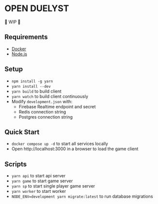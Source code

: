 # OPEN DUELYST
🚧 WIP 🚧

## Requirements

- [Docker](https://www.docker.com/products/docker-desktop/)
- [Node.js](https://nodejs.org/en/download/)

## Setup

- `npm install -g yarn`
- `yarn install --dev`
- `yarn build` to build client
- `yarn watch` to build client continuously
- Modify `development.json` with:
    - Firebase Realtime endpoint and secret
    - Redis connection string
    - Postgres connection string

## Quick Start

- `docker compose up -d` to start all services locally
- Open http://localhost:3000 in a browser to load the game client

## Scripts

- `yarn api` to start api server
- `yarn game` to start game server
- `yarn sp` to start single player game server
- `yarn worker` to start worker
- `NODE_ENV=development yarn migrate:latest` to run database migrations
